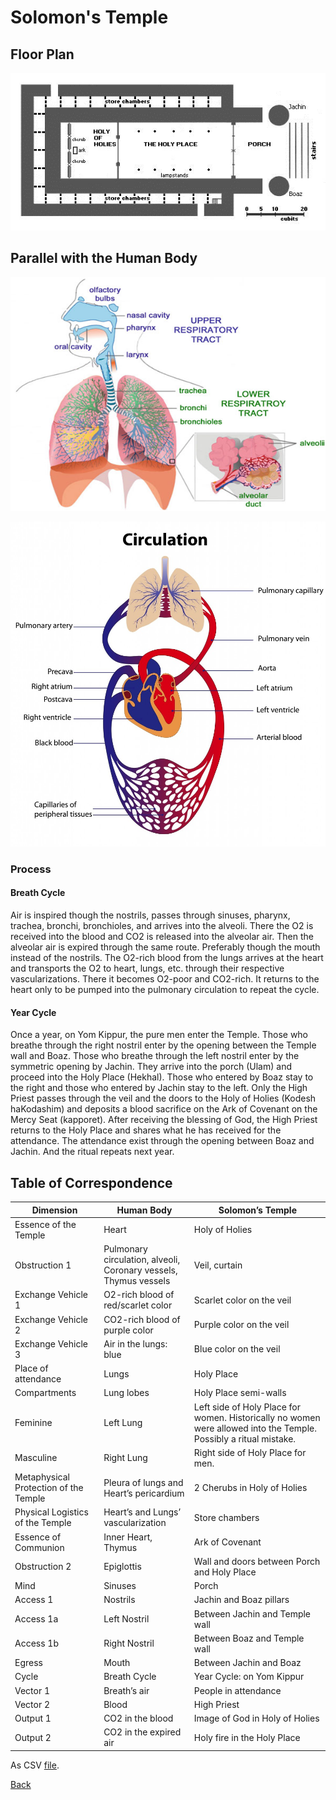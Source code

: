 # Solomon's Temple

## Floor Plan
![Solomon's Temple blueprint](../../images/solomonstempleplan1.jpg)

## Parallel with the Human Body
![Respiratory System](../../images/The-Respiratory-System.png)

![Circulatory System](../../images/circulatory-system-2.jpg)

### Process

#### Breath Cycle

Air is inspired though the nostrils, passes through sinuses, pharynx, trachea, bronchi, bronchioles, and arrives into the alveoli. There the O2 is received into the blood and CO2 is released into the alveolar air. Then the alveolar air is expired through the same route. Preferably though the mouth instead of the nostrils.
The O2-rich blood from the lungs arrives at the heart and transports the O2 to heart, lungs, etc. through their respective vascularizations. There it becomes O2-poor and CO2-rich. It returns to the heart only to be pumped into the pulmonary circulation to repeat the cycle.


#### Year Cycle

Once a year, on Yom Kippur, the pure men enter the Temple. Those who breathe through the right nostril enter by the opening between the Temple wall and Boaz. Those who breathe through the left nostril enter by the symmetric opening by Jachin.
They arrive into the porch (Ulam) and proceed into the Holy Place (Hekhal). Those who entered by Boaz stay to the right and those who entered by Jachin stay to the left.
Only the High Priest passes through the veil and the doors to the Holy of Holies (Kodesh haKodashim) and deposits a blood sacrifice on the Ark of Covenant on the Mercy Seat (kapporet).
After receiving the blessing of God, the High Priest returns to the Holy Place and shares what he has received for the attendance.
The attendance exist through the opening between Boaz and Jachin. And the ritual repeats next year.

## Table of Correspondence

|  **Dimension** | **Human Body** | **Solomon’s Temple** |
| --- | --- | --- |
|  Essence of the Temple | Heart | Holy of Holies |
|  Obstruction 1 | Pulmonary circulation, alveoli,<br/>Coronary vessels, Thymus vessels | Veil, curtain |
|  Exchange Vehicle 1 | O2-rich blood of red/scarlet color | Scarlet color on the veil |
|  Exchange Vehicle 2 | CO2-rich blood of purple color | Purple color on the veil |
|  Exchange Vehicle 3 | Air in the lungs: blue | Blue color on the veil |
|  Place of attendance | Lungs | Holy Place |
|  Compartments | Lung lobes | Holy Place semi-walls |
|  Feminine | Left Lung | Left side of Holy Place for women. Historically no women were allowed into the Temple. Possibly a ritual mistake. |
|  Masculine | Right Lung | Right side of Holy Place for men. |
|  Metaphysical Protection of the Temple | Pleura of lungs and Heart’s pericardium | 2 Cherubs in Holy of Holies |
|  Physical Logistics of the Temple | Heart’s and Lungs’ vascularization | Store chambers |
|  Essence of Communion | Inner Heart, Thymus | Ark of Covenant |
|  Obstruction 2 | Epiglottis | Wall and doors between Porch and Holy Place |
|  Mind | Sinuses | Porch |
|  Access 1 | Nostrils | Jachin and Boaz pillars |
|  Access 1a | Left Nostril | Between Jachin and Temple wall |
|  Access 1b | Right Nostril | Between Boaz and Temple wall |
|  Egress | Mouth | Between Jachin and Boaz |
|  Cycle | Breath Cycle | Year Cycle: on Yom Kippur |
|  Vector 1 | Breath’s air | People in attendance |
|  Vector 2 | Blood | High Priest |
|  Output 1 | CO2 in the blood | Image of God in Holy of Holies |
|  Output 2 | CO2 in the expired air | Holy fire in the Holy Place |

As CSV [file](temple/solomon/correspondence.csv).

[Back](../../)